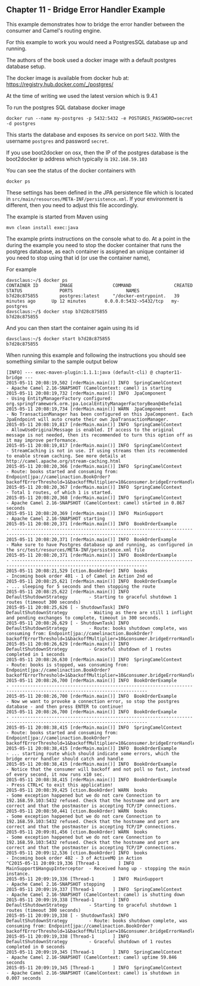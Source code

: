 Chapter 11 - Bridge Error Handler Example
-----------------------------------------

This example demonstrates how to bridge the error handler between the consumer and Camel's routing engine.

For this example to work you would need a PostgresSQL database up and running.

The authors of the book used a docker image with a default postgres database setup.

The docker image is available from docker hub at: https://registry.hub.docker.com/_/postgres/

At the time of writing we used the latest version which is 9.4.1

To run the postgres SQL database docker image

    docker run --name my-postgres -p 5432:5432 -e POSTGRES_PASSWORD=secret -d postgres

This starts the database and exposes its service on port `5432`.
With the username `postgres` and password `secret`.

If you use boot2docker on osx, then the IP of the postgres database
is the boot2docker ip address which typically is `192.168.59.103`

You can see the status of the docker containers with

    docker ps

These settings has been defined in the JPA persistence file which is located in
`src/main/resources/META-INF/persistence.xml`. If your environment is different,
then you need to adjust this file accordingly.

The example is started from Maven using

    mvn clean install exec:java

The example prints instructions on the console what to do. At a point in the during the example you need
to stop the docker container that runs the postgres database, as each container is assigned an unique container id
you need to stop using that id (or use the container name),

For example

```
davsclaus:~/$ docker ps
CONTAINER ID        IMAGE               COMMAND                CREATED             STATUS              PORTS                    NAMES
b7d28c875855        postgres:latest     "/docker-entrypoint.   39 minutes ago      Up 12 minutes       0.0.0.0:5432->5432/tcp   my-postgres
davsclaus:~/$ docker stop b7d28c875855
b7d28c875855
```

And you can then start the container again using its id

```
davsclaus:~/$ docker start b7d28c875855
b7d28c875855
```

When running this example and following the instructions you should see something similar to the sample output below

    [INFO] --- exec-maven-plugin:1.1.1:java (default-cli) @ chapter11-bridge ---
    2015-05-11 20:08:19,502 [rderMain.main()] INFO  SpringCamelContext             - Apache Camel 2.16-SNAPSHOT (CamelContext: camel) is starting
    2015-05-11 20:08:19,732 [rderMain.main()] INFO  JpaComponent                   - Using EntityManagerFactory configured: org.springframework.orm.jpa.LocalEntityManagerFactoryBean@4befe1a1
    2015-05-11 20:08:19,734 [rderMain.main()] WARN  JpaComponent                   - No TransactionManager has been configured on this JpaComponent. Each JpaEndpoint will auto create their own JpaTransactionManager.
    2015-05-11 20:08:19,817 [rderMain.main()] INFO  SpringCamelContext             - AllowUseOriginalMessage is enabled. If access to the original message is not needed, then its recommended to turn this option off as it may improve performance.
    2015-05-11 20:08:19,817 [rderMain.main()] INFO  SpringCamelContext             - StreamCaching is not in use. If using streams then its recommended to enable stream caching. See more details at http://camel.apache.org/stream-caching.html
    2015-05-11 20:08:20,366 [rderMain.main()] INFO  SpringCamelContext             - Route: books started and consuming from: Endpoint[jpa://camelinaction.BookOrder?backoffErrorThreshold=1&backoffMultiplier=10&consumer.bridgeErrorHandler=true&delay=1000]
    2015-05-11 20:08:20,367 [rderMain.main()] INFO  SpringCamelContext             - Total 1 routes, of which 1 is started.
    2015-05-11 20:08:20,368 [rderMain.main()] INFO  SpringCamelContext             - Apache Camel 2.16-SNAPSHOT (CamelContext: camel) started in 0.867 seconds
    2015-05-11 20:08:20,369 [rderMain.main()] INFO  MainSupport                    - Apache Camel 2.16-SNAPSHOT starting
    2015-05-11 20:08:20,371 [rderMain.main()] INFO  BookOrderExample               - -------------------------------------------------------------------------------------------------------------------------
    2015-05-11 20:08:20,371 [rderMain.main()] INFO  BookOrderExample               - Make sure to have Postgres database up and running, as configured in the src/test/resources/META-INF/persistence.xml file
    2015-05-11 20:08:20,371 [rderMain.main()] INFO  BookOrderExample               - -------------------------------------------------------------------------------------------------------------------------
    2015-05-11 20:08:21,529 [ction.BookOrder] INFO  books                          - Incoming book order 401 - 1 of Camel in Action 2nd ed
    2015-05-11 20:08:25,621 [rderMain.main()] INFO  BookOrderExample               - ... sleeping for 5 seconds and then stopping the route
    2015-05-11 20:08:25,622 [rderMain.main()] INFO  DefaultShutdownStrategy        - Starting to graceful shutdown 1 routes (timeout 300 seconds)
    2015-05-11 20:08:25,626 [ - ShutdownTask] INFO  DefaultShutdownStrategy        - Waiting as there are still 1 inflight and pending exchanges to complete, timeout in 300 seconds.
    2015-05-11 20:08:26,629 [ - ShutdownTask] INFO  DefaultShutdownStrategy        - Route: books shutdown complete, was consuming from: Endpoint[jpa://camelinaction.BookOrder?backoffErrorThreshold=1&backoffMultiplier=10&consumer.bridgeErrorHandler=true&delay=1000]
    2015-05-11 20:08:26,629 [rderMain.main()] INFO  DefaultShutdownStrategy        - Graceful shutdown of 1 routes completed in 1 seconds
    2015-05-11 20:08:26,630 [rderMain.main()] INFO  SpringCamelContext             - Route: books is stopped, was consuming from: Endpoint[jpa://camelinaction.BookOrder?backoffErrorThreshold=1&backoffMultiplier=10&consumer.bridgeErrorHandler=true&delay=1000]
    2015-05-11 20:08:26,700 [rderMain.main()] INFO  BookOrderExample               - -------------------------------------------------------------------------------------------------------------------------
    2015-05-11 20:08:26,700 [rderMain.main()] INFO  BookOrderExample               - Now we want to provoke a connection error, so stop the postgres database - and then press ENTER to continue!
    2015-05-11 20:08:26,700 [rderMain.main()] INFO  BookOrderExample               - -------------------------------------------------------------------------------------------------------------------------
    2015-05-11 20:08:38,415 [rderMain.main()] INFO  SpringCamelContext             - Route: books started and consuming from: Endpoint[jpa://camelinaction.BookOrder?backoffErrorThreshold=1&backoffMultiplier=10&consumer.bridgeErrorHandler=true&delay=1000]
    2015-05-11 20:08:38,415 [rderMain.main()] INFO  BookOrderExample               - ... starting route which should indicate some errors, which the bridge error handler should catch and handle
    2015-05-11 20:08:38,415 [rderMain.main()] INFO  BookOrderExample               - Notice that the consumer will backoff and not poll so fast, instead of every second, it now runs x10 sec.
    2015-05-11 20:08:38,415 [rderMain.main()] INFO  BookOrderExample               - Press CTRL+C to exit this application!
    2015-05-11 20:08:39,425 [ction.BookOrder] WARN  books                          - Some exception happened but we do not care Connection to 192.168.59.103:5432 refused. Check that the hostname and port are correct and that the postmaster is accepting TCP/IP connections.
    2015-05-11 20:08:50,441 [ction.BookOrder] WARN  books                          - Some exception happened but we do not care Connection to 192.168.59.103:5432 refused. Check that the hostname and port are correct and that the postmaster is accepting TCP/IP connections.
    2015-05-11 20:09:01,456 [ction.BookOrder] WARN  books                          - Some exception happened but we do not care Connection to 192.168.59.103:5432 refused. Check that the hostname and port are correct and that the postmaster is accepting TCP/IP connections.
    2015-05-11 20:09:12,536 [ction.BookOrder] INFO  books                          - Incoming book order 402 - 3 of ActiveMQ in Action
    ^C2015-05-11 20:09:19,336 [Thread-1       ] INFO  MainSupport$HangupInterceptor  - Received hang up - stopping the main instance.
    2015-05-11 20:09:19,336 [Thread-1       ] INFO  MainSupport                    - Apache Camel 2.16-SNAPSHOT stopping
    2015-05-11 20:09:19,337 [Thread-1       ] INFO  SpringCamelContext             - Apache Camel 2.16-SNAPSHOT (CamelContext: camel) is shutting down
    2015-05-11 20:09:19,338 [Thread-1       ] INFO  DefaultShutdownStrategy        - Starting to graceful shutdown 1 routes (timeout 300 seconds)
    2015-05-11 20:09:19,338 [ - ShutdownTask] INFO  DefaultShutdownStrategy        - Route: books shutdown complete, was consuming from: Endpoint[jpa://camelinaction.BookOrder?backoffErrorThreshold=1&backoffMultiplier=10&consumer.bridgeErrorHandler=true&delay=1000]
    2015-05-11 20:09:19,338 [Thread-1       ] INFO  DefaultShutdownStrategy        - Graceful shutdown of 1 routes completed in 0 seconds
    2015-05-11 20:09:19,345 [Thread-1       ] INFO  SpringCamelContext             - Apache Camel 2.16-SNAPSHOT (CamelContext: camel) uptime 59.846 seconds
    2015-05-11 20:09:19,345 [Thread-1       ] INFO  SpringCamelContext             - Apache Camel 2.16-SNAPSHOT (CamelContext: camel) is shutdown in 0.007 seconds
